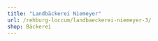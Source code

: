 ```yaml
---
title: "Landbäckerei Niemeyer"
url: /rehburg-loccum/landbaeckerei-niemeyer-3/
shop: Bäckerei
---
```

